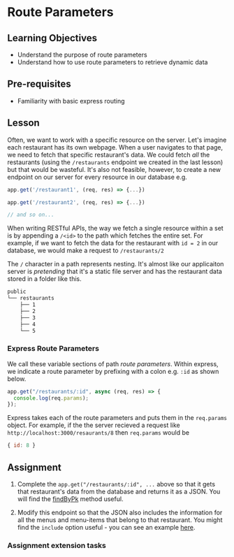 # Route Parameters

## Learning Objectives

- Understand the purpose of route parameters
- Understand how to use route parameters to retrieve dynamic data

## Pre-requisites

- Familiarity with basic express routing

## Lesson

Often, we want to work with a specific resource on the server. Let's imagine each restaurant has its own webpage. When a user navigates to that page, we need to fetch that specific restaurant's data. We could fetch _all_ the restaurants (using the `/restaurants` endpoint we created in the last lesson) but that would be wasteful. It's also not feasible, however, to create a new endpoint on our server for every resource in our database e.g.

```javascript
app.get('/restaurant1', (req, res) => {...})

app.get('/restaurant2', (req, res) => {...})

// and so on...
```

When writing RESTful APIs, the way we fetch a single resource within a set is by appending a `/<id>` to the path which fetches the entire set. For example, if we want to fetch the data for the restaurant with `id = 2` in our database, we would make a request to `/restaurants/2`

The `/` character in a path represents nesting. It's almost like our applicaiton server is _pretending_ that it's a static file server and has the restaurant data stored in a folder like this.

```sh
public
└── restaurants
    ├── 1
    ├── 2
    ├── 3
    ├── 4
    └── 5
```

### Express Route Parameters

We call these variable sections of path _route parameters_. Within express, we indicate a route parameter by prefixing with a colon e.g. `:id` as shown below.

```javascript
app.get("/restaurants/:id", async (req, res) => {
  console.log(req.params);
});
```

Express takes each of the route parameters and puts them in the `req.params` object. For example, if the the server recieved a request like `http://localhost:3000/resaurants/8` then `req.params` would be

```javascript
{ id: 8 }
```

## Assignment

1. Complete the `app.get("/restaurants/:id", ...` above so that it gets that restaurant's data from the database and returns it as a JSON. You will find the [findByPk](https://sequelize.org/master/class/lib/model.js~Model.html#static-method-findByPk) method useful.
   
2. Modify this endpoint so that the JSON also includes the information for all the menus and menu-items that belong to that restaurant. You might find the `include` option useful - you can see an example [here](https://sequelize.org/master/manual/eager-loading.html).

### Assignment extension tasks
